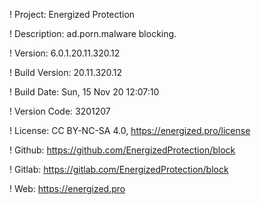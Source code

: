 ! Project: Energized Protection

! Description: ad.porn.malware blocking.

! Version: 6.0.1.20.11.320.12

! Build Version: 20.11.320.12

! Build Date: Sun, 15 Nov 20 12:07:10

! Version Code: 3201207

! License: CC BY-NC-SA 4.0, https://energized.pro/license

! Github: https://github.com/EnergizedProtection/block

! Gitlab: https://gitlab.com/EnergizedProtection/block


! Web: https://energized.pro
